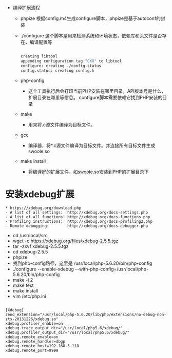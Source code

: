 * 编译扩展流程
    * phpize 根据config.m4生成configure脚本，phpize是基于autoconf的封装
    * ./configure 这个脚本是用来检测系统和环境状态，依赖库和头文件是否存在，编译配置等 
        ```bash
        
        creating libtool
        appending configuration tag "CXX" to libtool
        configure: creating ./config.status
        config.status: creating config.h
        
        ```

    * php-config
        * 这个工具执行后会打印当前PHP安装在哪里目录，API版本号是什么，扩展目录在哪里等信息。
        configure脚本需要依赖它找到PHP安装的目录
    * make
        * 用来将.c源文件编译为目标文件。
    * gcc
        * 编译器，将*.c源文件编译为目标文件。并连接所有目标文件生成swoole.so    
    * make install
        * 将编译好的扩展文件，如swoole.so安装到PHP的扩展目录下
          
          


# 安装xdebug扩展
    * https://xdebug.org/download.php
    - A list of all settings:  http://xdebug.org/docs-settings.php     
    - A list of all functions: http://xdebug.org/docs-functions.php    
    - Profiling instructions:  http://xdebug.org/docs-profiling2.php   
    - Remote debugging:        http://xdebug.org/docs-debugger.php 

* cd /usr/local/src
* wget -c https://xdebug.org/files/xdebug-2.5.5.tgz
* tar -zxvf xdebug-2.5.5.tgz
* cd xdebug-2.5.5
* phpize
* 找到php-config路径，这里是 /usr/local/php-5.6.20/bin/php-config
* ./configure --enable-xdebug --with-php-config=/usr/local/php-5.6.20/bin/php-config
* make -j 2
* make test
* make install
* vim /etc/php.ini

```

[Xdebug]  
zend_extension="/usr/local/php-5.6.20/lib/php/extensions/no-debug-non-zts-20131226/xdebug.so"  
xdebug.profiler_enable=on   
xdebug.trace_output_dir="/usr/local/php5.6/xdebug/"  
xdebug.profiler_output_dir="/usr/local/php5.6/xdebug/"  
xdebug.remote_enable=on             
xdebug.remote_handler=dbgp            
xdebug.remote_host=192.168.5.118  
xdebug.remote_port=9999
 
```